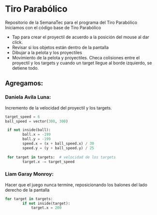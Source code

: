 # Tiro Parabólico
Repositorio de la SemanaTec para el programa del Tiro Parabólico  
Iniciamos con el código base de Tiro Parabólico  
* Tap para crear el proyectil de acuerdo a la posición del mouse al dar click. 
* Revisar si los objetos están dentro de la pantalla
* Dibujar a la pelota y los proyectiles 
* Movimiento de la pelota y proyectiles. Checa colisiones entre el proyectil y los targets y cuando un target llegue al borde izquierdo, se detiene todo.
## Agregamos:
### Daniela Avila Luna: 
Incremento de la velocidad del proyectil y los targets.

```python
target_speed = 6
ball_speed = vector(300, 300)

 if not inside(ball):
        ball.x = -199
        ball.y = -199
        speed.x = (x + ball_speed.x) / 30
        speed.y = (y + ball_speed.y) / 25
        
 for target in targets:  # velocidad de los targets
        target.x -= target_speed
```

### Liam Garay Monroy: 
Hacer que el juego nunca termine, reposicionando los balones del lado derecho de la pantalla 

```python
for target in targets:
        if not inside(target):
            target.x = 200
```